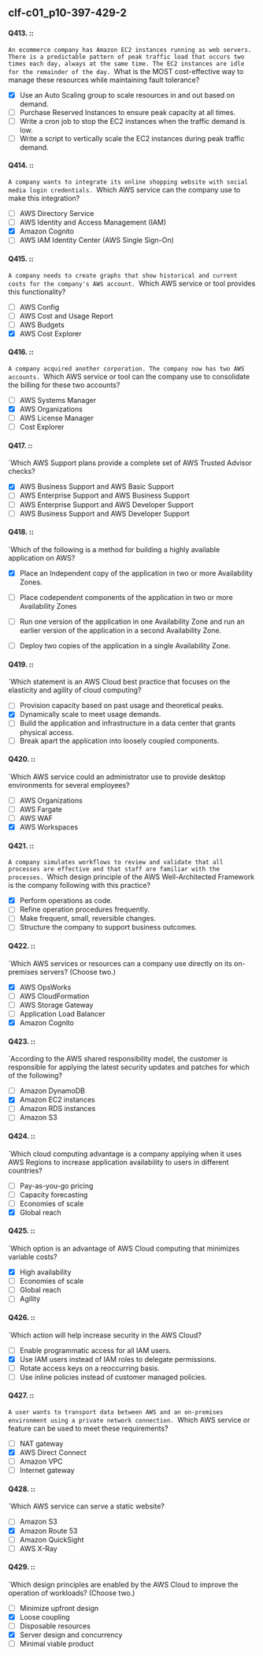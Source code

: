 ##   clf-c01_p10-397-429-2

#### Q413. ::
`An ecommerce company has Amazon EC2 instances running as web servers. There is a predictable pattern of peak traffic load that occurs two times each day, always at the same time. The EC2 instances are idle for the remainder of the day.
`What is the MOST cost-effective way to manage these resources while maintaining fault tolerance?

- [x] Use an Auto Scaling group to scale resources in and out based on demand.
- [ ] Purchase Reserved Instances to ensure peak capacity at all times.
- [ ] Write a cron job to stop the EC2 instances when the traffic demand is low.
- [ ] Write a script to vertically scale the EC2 instances during peak traffic demand.

#### Q414. ::
`A company wants to integrate its online shopping website with social media login credentials.
`Which AWS service can the company use to make this integration?

- [ ] AWS Directory Service
- [ ] AWS Identity and Access Management (IAM)
- [x] Amazon Cognito
- [ ] AWS IAM Identity Center (AWS Single Sign-On)

#### Q415. ::
`A company needs to create graphs that show historical and current costs for the company's AWS account.
`Which AWS service or tool provides this functionality?

- [ ] AWS Config
- [ ] AWS Cost and Usage Report
- [ ] AWS Budgets
- [x] AWS Cost Explorer

#### Q416. ::
`A company acquired another corporation. The company now has two AWS accounts.
`Which AWS service or tool can the company use to consolidate the billing for these two accounts?

- [ ] AWS Systems Manager
- [x] AWS Organizations
- [ ] AWS License Manager
- [ ] Cost Explorer

#### Q417. ::
`Which AWS Support plans provide a complete set of AWS Trusted Advisor checks?

- [x] AWS Business Support and AWS Basic Support
- [ ] AWS Enterprise Support and AWS Business Support
- [ ] AWS Enterprise Support and AWS Developer Support
- [ ] AWS Business Support and AWS Developer Support

#### Q418. ::
`Which of the following is a method for building a highly available application on AWS?

- [x] Place an Independent copy of the application in two or more Availability Zones.
- [ ] Place codependent components of the application in two or more Availability Zones
- [ ] Run one version of the application in one Availability Zone and run an earlier version of the application in a second Availability Zone.
- [ ] Deploy two copies of the application in a single Availability Zone.


#### Q419. ::
`Which statement is an AWS Cloud best practice that focuses on the elasticity and agility of cloud computing?

- [ ] Provision capacity based on past usage and theoretical peaks.
- [x] Dynamically scale to meet usage demands.
- [ ] Build the application and infrastructure in a data center that grants physical access.
- [ ] Break apart the application into loosely coupled components.

#### Q420. ::
`Which AWS service could an administrator use to provide desktop environments for several employees?

- [ ] AWS Organizations
- [ ] AWS Fargate
- [ ] AWS WAF
- [x] AWS Workspaces

#### Q421. ::
`A company simulates workflows to review and validate that all processes are effective and that staff are familiar with the processes.
`Which design principle of the AWS Well-Architected Framework is the company following with this practice?

- [x] Perform operations as code.
- [ ] Refine operation procedures frequently.
- [ ] Make frequent, small, reversible changes.
- [ ] Structure the company to support business outcomes.

#### Q422. ::
`Which AWS services or resources can a company use directly on its on-premises servers? (Choose two.)

- [x] AWS OpsWorks
- [ ] AWS CloudFormation
- [ ] AWS Storage Gateway
- [ ] Application Load Balancer
- [x] Amazon Cognito

#### Q423. ::
`According to the AWS shared responsibility model, the customer is responsible for applying the latest security updates and patches for which of the following?

- [ ] Amazon DynamoDB
- [x] Amazon EC2 instances
- [ ] Amazon RDS instances
- [ ] Amazon S3

#### Q424. ::
`Which cloud computing advantage is a company applying when it uses AWS Regions to increase application availability to users in different countries?

- [ ] Pay-as-you-go pricing
- [ ] Capacity forecasting
- [ ] Economies of scale
- [x] Global reach

#### Q425. ::
`Which option is an advantage of AWS Cloud computing that minimizes variable costs?

- [x] High availability
- [ ] Economies of scale
- [ ] Global reach
- [ ] Agility

#### Q426. ::
`Which action will help increase security in the AWS Cloud?

- [ ] Enable programmatic access for all IAM users.
- [x] Use IAM users instead of IAM roles to delegate permissions.
- [ ] Rotate access keys on a reoccurring basis.
- [ ] Use inline policies instead of customer managed policies.

#### Q427. ::
`A user wants to transport data between AWS and an on-premises environment using a private network connection.
`Which AWS service or feature can be used to meet these requirements?

- [ ] NAT gateway
- [x] AWS Direct Connect
- [ ] Amazon VPC
- [ ] Internet gateway

#### Q428. ::
`Which AWS service can serve a static website?

- [ ] Amazon S3
- [x] Amazon Route 53
- [ ] Amazon QuickSight
- [ ] AWS X-Ray

#### Q429. ::
`Which design principles are enabled by the AWS Cloud to improve the operation of workloads? (Choose two.)

- [ ] Minimize upfront design
- [x] Loose coupling
- [ ] Disposable resources
- [x] Server design and concurrency
- [ ] Minimal viable product
